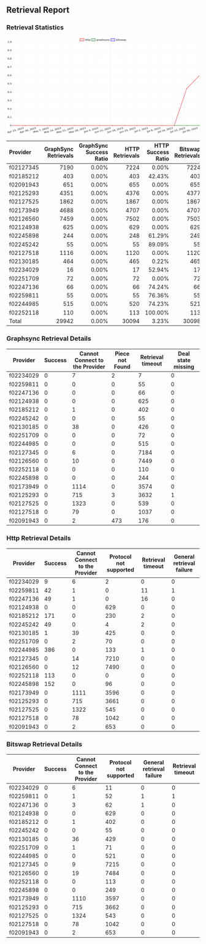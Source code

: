 ## Retrieval Report
### Retrieval Statistics
<img src="https://raw.githubusercontent.com/data-preservation-programs/filplus-checker-assets/main/filecoin-project/filecoin-plus-large-datasets/issues/1884/1690818848529.png"/>

| Provider  | GraphSync Retrievals | GraphSync Success Ratio | HTTP Retrievals | HTTP Success Ratio | Bitswap Retrievals | Bitswap Success Ratio |
| :-------- | -------------------: | ----------------------: | --------------: | -----------------: | -----------------: | --------------------: |
| f02127345 |                 7190 |                   0.00% |            7224 |              0.00% |               7224 |                 0.00% |
| f02185212 |                  403 |                   0.00% |             403 |             42.43% |                403 |                 0.00% |
| f02091943 |                  651 |                   0.00% |             655 |              0.00% |                655 |                 0.00% |
| f02125293 |                 4351 |                   0.00% |            4376 |              0.00% |               4377 |                 0.00% |
| f02127525 |                 1862 |                   0.00% |            1867 |              0.00% |               1867 |                 0.00% |
| f02173949 |                 4688 |                   0.00% |            4707 |              0.00% |               4707 |                 0.00% |
| f02126560 |                 7459 |                   0.00% |            7502 |              0.00% |               7503 |                 0.00% |
| f02124938 |                  625 |                   0.00% |             629 |              0.00% |                629 |                 0.00% |
| f02245898 |                  244 |                   0.00% |             248 |             61.29% |                249 |                 0.00% |
| f02245242 |                   55 |                   0.00% |              55 |             89.09% |                 55 |                 0.00% |
| f02127518 |                 1116 |                   0.00% |            1120 |              0.00% |               1120 |                 0.00% |
| f02130185 |                  464 |                   0.00% |             465 |              0.22% |                465 |                 0.00% |
| f02234029 |                   16 |                   0.00% |              17 |             52.94% |                 17 |                 0.00% |
| f02251709 |                   72 |                   0.00% |              72 |              0.00% |                 72 |                 0.00% |
| f02247136 |                   66 |                   0.00% |              66 |             74.24% |                 66 |                 0.00% |
| f02259811 |                   55 |                   0.00% |              55 |             76.36% |                 55 |                 0.00% |
| f02244985 |                  515 |                   0.00% |             520 |             74.23% |                521 |                 0.00% |
| f02252118 |                  110 |                   0.00% |             113 |            100.00% |                113 |                 0.00% |
| Total     |                29942 |                   0.00% |           30094 |              3.23% |              30098 |                 0.00% |

### Graphsync Retrieval Details
| Provider  | Success | Cannot Connect to the Provider | Piece not Found | Retrieval timeout | Deal state missing |
| --------- | ------- | ------------------------------ | --------------- | ----------------- | ------------------ |
| f02234029 | 0       | 7                              | 2               | 7                 | 0                  |
| f02259811 | 0       | 0                              | 0               | 55                | 0                  |
| f02247136 | 0       | 0                              | 0               | 66                | 0                  |
| f02124938 | 0       | 0                              | 0               | 625               | 0                  |
| f02185212 | 0       | 1                              | 0               | 402               | 0                  |
| f02245242 | 0       | 0                              | 0               | 55                | 0                  |
| f02130185 | 0       | 38                             | 0               | 426               | 0                  |
| f02251709 | 0       | 0                              | 0               | 72                | 0                  |
| f02244985 | 0       | 0                              | 0               | 515               | 0                  |
| f02127345 | 0       | 6                              | 0               | 7184              | 0                  |
| f02126560 | 0       | 10                             | 0               | 7449              | 0                  |
| f02252118 | 0       | 0                              | 0               | 110               | 0                  |
| f02245898 | 0       | 0                              | 0               | 244               | 0                  |
| f02173949 | 0       | 1114                           | 0               | 3574              | 0                  |
| f02125293 | 0       | 715                            | 3               | 3632              | 1                  |
| f02127525 | 0       | 1323                           | 0               | 539               | 0                  |
| f02127518 | 0       | 79                             | 0               | 1037              | 0                  |
| f02091943 | 0       | 2                              | 473             | 176               | 0                  |

### Http Retrieval Details
| Provider  | Success | Cannot Connect to the Provider | Protocol not supported | Retrieval timeout | General retrieval failure |
| --------- | ------- | ------------------------------ | ---------------------- | ----------------- | ------------------------- |
| f02234029 | 9       | 6                              | 2                      | 0                 | 0                         |
| f02259811 | 42      | 1                              | 0                      | 11                | 1                         |
| f02247136 | 49      | 1                              | 0                      | 16                | 0                         |
| f02124938 | 0       | 0                              | 629                    | 0                 | 0                         |
| f02185212 | 171     | 0                              | 230                    | 2                 | 0                         |
| f02245242 | 49      | 0                              | 4                      | 2                 | 0                         |
| f02130185 | 1       | 39                             | 425                    | 0                 | 0                         |
| f02251709 | 0       | 2                              | 70                     | 0                 | 0                         |
| f02244985 | 386     | 0                              | 133                    | 1                 | 0                         |
| f02127345 | 0       | 14                             | 7210                   | 0                 | 0                         |
| f02126560 | 0       | 12                             | 7490                   | 0                 | 0                         |
| f02252118 | 113     | 0                              | 0                      | 0                 | 0                         |
| f02245898 | 152     | 0                              | 96                     | 0                 | 0                         |
| f02173949 | 0       | 1111                           | 3596                   | 0                 | 0                         |
| f02125293 | 0       | 715                            | 3661                   | 0                 | 0                         |
| f02127525 | 0       | 1322                           | 545                    | 0                 | 0                         |
| f02127518 | 0       | 78                             | 1042                   | 0                 | 0                         |
| f02091943 | 0       | 2                              | 653                    | 0                 | 0                         |

### Bitswap Retrieval Details
| Provider  | Success | Cannot Connect to the Provider | Protocol not supported | General retrieval failure | Retrieval timeout |
| --------- | ------- | ------------------------------ | ---------------------- | ------------------------- | ----------------- |
| f02234029 | 0       | 6                              | 11                     | 0                         | 0                 |
| f02259811 | 0       | 1                              | 52                     | 1                         | 1                 |
| f02247136 | 0       | 3                              | 62                     | 1                         | 0                 |
| f02124938 | 0       | 0                              | 629                    | 0                         | 0                 |
| f02185212 | 0       | 1                              | 402                    | 0                         | 0                 |
| f02245242 | 0       | 0                              | 55                     | 0                         | 0                 |
| f02130185 | 0       | 36                             | 429                    | 0                         | 0                 |
| f02251709 | 0       | 1                              | 71                     | 0                         | 0                 |
| f02244985 | 0       | 0                              | 521                    | 0                         | 0                 |
| f02127345 | 0       | 9                              | 7215                   | 0                         | 0                 |
| f02126560 | 0       | 19                             | 7484                   | 0                         | 0                 |
| f02252118 | 0       | 0                              | 113                    | 0                         | 0                 |
| f02245898 | 0       | 0                              | 249                    | 0                         | 0                 |
| f02173949 | 0       | 1110                           | 3597                   | 0                         | 0                 |
| f02125293 | 0       | 715                            | 3662                   | 0                         | 0                 |
| f02127525 | 0       | 1324                           | 543                    | 0                         | 0                 |
| f02127518 | 0       | 78                             | 1042                   | 0                         | 0                 |
| f02091943 | 0       | 2                              | 653                    | 0                         | 0                 |
